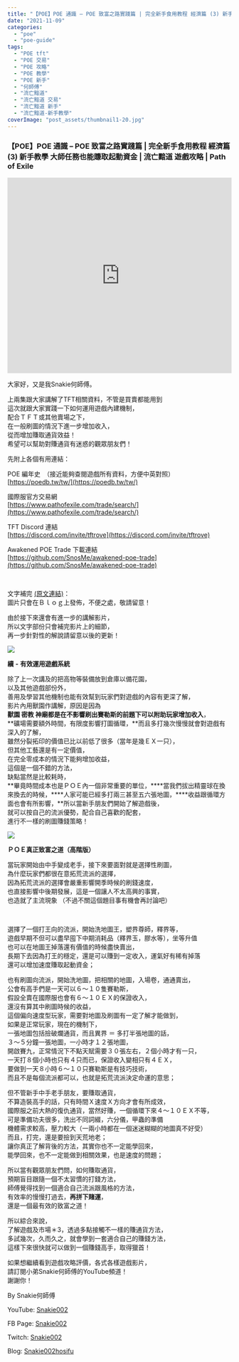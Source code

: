 ```yaml
---
title: "【POE】POE 通識 – POE 致富之路實踐篇 | 完全新手食用教程 經濟篇 (3) 新手教學 | 大師任務也能賺取起動資金 | 流亡黯道 遊戲攻略 | Path of Exile"
date: "2021-11-09"
categories: 
  - "poe"
  - "poe-guide"
tags: 
  - "POE tft"
  - "POE 交易"
  - "POE 攻略"
  - "POE 教學"
  - "POE 新手"
  - "何師傅"
  - "流亡黯道"
  - "流亡黯道 交易"
  - "流亡黯道 新手"
  - "流亡黯道-新手教學"
coverImage: "post_assets/thumbnail1-20.jpg"
---
```


### 【POE】POE 通識 – POE 致富之路實踐篇 | 完全新手食用教程 經濟篇 (3) 新手教學 大師任務也能賺取起動資金 | 流亡黯道 遊戲攻略 | Path of Exile

<iframe width="100%" height="440"src="https://www.youtube.com/embed/BQllNDKYkGU"
  title="YouTube video player" frameborder="0" allow="accelerometer; autoplay;
  clipboard-write; encrypted-media; gyroscope; picture-in-picture; web-share"
  referrerpolicy="strict-origin-when-cross-origin" allowfullscreen></iframe>

大家好，又是我Snakie何師傅。  

  
上兩集跟大家講解了TFT相關資料，不管是買賣都能用到  
這次就跟大家實踐一下如何運用遊戲內建機制，  
配合ＴＦＴ或其他賣場之下，  
在一般刷圖的情況下進一步增加收入，  
從而增加賺取通貨效益！  
希望可以幫助對賺通貨有迷惑的觀眾朋友們！  

  
先附上各個有用連結：  

  
POE 編年史　（接近能夠查閱遊戲所有資料，方便中英對照）  
[https://poedb.tw/tw/](https://poedb.tw/tw/)  

  
國際服官方交易網  
[https://www.pathofexile.com/trade/search/](https://www.pathofexile.com/trade/search/)  

  
TFT Discord 連結  
[https://discord.com/invite/tftrove](https://discord.com/invite/tftrove)  

  
Awakened POE Trade 下載連結  
[https://github.com/SnosMe/awakened-poe-trade](https://github.com/SnosMe/awakened-poe-trade)  

  
   

  
文字補完 [(原文連結)](https://snakie002hosifu.blogspot.com/2021/08/068.html)：  
圖片只會在Ｂｌｏｇ上發佈，不便之處，敬請留意！  

  
由於接下來還會有進一步的講解影片，  
所以文字部份只會補完影片上的細節，  
再一步針對性的解說請留意以後的更新！  

  
![](post_assets/The_new_masters-300x169.jpg)  

  
**續** **-** **有效運用遊戲系統**  

  
除了上一次講及的把高物等裝備放到倉庫以備花園，  
以及其他遊戲部份外，  
善用及學習其他機制也能有效幫到玩家們對遊戲的內容有更深了解，  
影片內用獸園作講解，原因是因為  
**獸園 密教 神廟都是在不影響刷出賽勒斯的前題下可以附助玩家增加收入**，  
**礦場需要額外時間，有限度影響打圖循環，**而且多打幾次慢慢就會對遊戲有深入的了解，  
雖然分裂拓印的價值已比以前低了很多（當年是幾ＥＸ一只），  
但其他工藝還是有一定價值，  
在完全零成本的情況下能夠增加收益，  
這個是一個不錯的方法，  
缺點當然是比較耗時，  
**畢竟時間成本也是ＰＯＥ內一個非常重要的單位，****當我們拔出精靈球在換來換去的時候，****人家可能已經多打兩三甚至五六張地圖，****收益跟循環方面也會有所影響，**所以當新手朋友們開始了解遊戲後，  
就可以按自己的流派優勢，配合自己喜歡的配套，  
進行不一樣的刷圖賺錢策略！  

  
![](post_assets/Capture-14-899x1024.png)  

  
**ＰＯＥ真正致富之道（高階版）**  

  
當玩家開始由中手變成老手，接下來要面對就是選擇性刷圖，  
為什麼玩家們都很在意拓荒流派的選擇，  
因為拓荒流派的選擇會嚴重影響開季時候的刷錢速度，  
也直接影響中後期發展，這是一個讓人不太高興的事實，  
也造就了主流現象 （不過不關這個題目事有機會再討論吧）  

  
   

  
選擇了一個打王向的流派，開始洗地圖王，塑界尊師，釋界等，  
遊戲早期不但可以盡早囤下中期消耗品（釋界玉，膠水等），坐等升值  
也可以在地圖王掉落還有價值的時候盡快賣出，  
長期下去因為打王的穩定，還是可以賺到一定收入，運氣好有稀有掉落  
還可以增加速度賺取起動資金；  

  
也有刷圖向流派，開始洗地圖，把相關的地圖，入場卷，通通賣出，  
公會有高手們是一天可以６～１０隻賽勒斯，  
假設全賣在國際服也會有６～１０ＥＸ的保證收入，  
還沒有算其中刷圖時候的收益，  
這個偏向速度型玩家，需要對地圖及刷圖有一定了解才能做到，  
如果是正常玩家，現在的機制下，  
一張地圖包括撿破爛通貨，而且異界 ＝ 多打半張地圖的話，  
３～５分鐘一張地圖，一小時才１２張地圖，  
開啟賽九，正常情況下不點天賦需要３０張左右，２個小時才有一只，  
一天打８個小時也只有４只而已，保證收入變相只有４ＥＸ，  
要做到一天８小時６～１０只賽勒斯是有技巧技術，  
而且不是每個流派都可以，也就是拓荒流派決定命運的意思；  

  
但不管新手中手老手朋友，要賺取通貨，  
不算造裝高手的話，只有時間Ｘ速度Ｘ方向才會有所成效，  
國際服之前大熱的復仇通貨，當然好賺，一個循環下來４～１０ＥＸ不等，  
可是準備功夫很多，洗出不同詞綴，六分儀，甲蟲的準備  
機體需求較高，壓力較大（一兩小時都在一個迷迷糊糊的地圖真不好受）  
而且，打完，還是要撿到天荒地老；  
讓你真正了解背後的方法，其實你也不一定能學回來，  
能學回來，也不一定能做到相關效果，也是速度的問題；  

  
所以當有觀眾朋友們問，如何賺取通貨，  
預期盲目跟隨一個不太習慣的打錢方法，  
師傅覺得找到一個適合自己流派跟風格的方法，  
有效率的慢慢打過去，**再拼下賭運**，  
還是一個最有效的致富之道！  

  
所以綜合來說，  
了解遊戲及市場＊3，透過多點接觸不一樣的賺通貨方法，  
多試幾次，久而久之，就會學到一套適合自己的賺錢方法，  
這樣下來很快就可以做到一個賺錢高手，取得獵首！  

  
如果想繼續看到遊戲攻略評價，各式各樣遊戲影片，  
請訂閱小弟Snakie何師傅的YouTube頻道！  
謝謝你！  

  
By Snakie何師傅  

  
YouTube: [Snakie002](https://www.youtube.com/c/Snakie002/)  

  
FB Page: [Snakie002](https://www.facebook.com/Snakie002/)  

  
Twitch: [Snakie002](https://www.twitch.tv/snakie002/)  

  
Blog: [Snakie002hosifu](https://snakie002hosifu.blog/)
